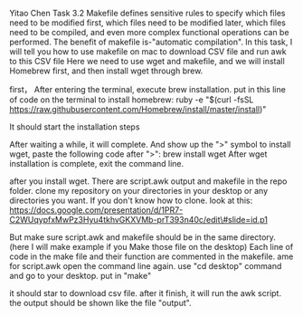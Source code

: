 Yitao Chen Task 3.2 Makefile defines sensitive rules to specify which
files need to be modified first, which files need to be modified later,
which files need to be compiled, and even more complex functional
operations can be performed. The benefit of makefile is-"automatic
compilation". In this task, I will tell you how to use makefile on mac
to download CSV file and run awk to this CSV file Here we need to use
wget and makefile, and we will install Homebrew first, and then install
wget through brew.

first， After entering the terminal, execute brew installation. put in
this line of code on the terminal to install homebrew: ruby -e "\$(curl
-fsSL
https://raw.githubusercontent.com/Homebrew/install/master/install)"

It should start the installation steps

After waiting a while, it will complete. And show up the "\>" symbol to
install wget, paste the following code after "\>": brew install wget
After wget installation is complete, exit the command line.

after you install wget. There are script.awk output and makefile in the
repo folder. clone my repository on your directories in your desktop or
any directories you want. If you don't know how to clone. look at this:
https://docs.google.com/presentation/d/1PR7-C2WUqypfxMwPz3Hyu4tkhvGKXVMb-prT393n40c/edit\#slide=id.p1

But make sure script.awk and makefile should be in the same directory.
(here I will make example if you Make those file on the desktop) Each
line of code in the make file and their function are commented in the
makefile. ame for script.awk open the command line again. use "cd
desktop" command and go to your desktop. put in "make"

it should star to download csv file. after it finish, it will run the
awk script. the output should be shown like the file "output".
